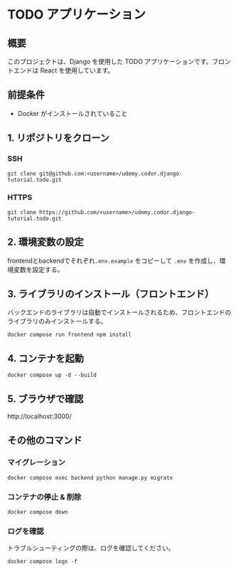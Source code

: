 # TODO アプリケーション

## 概要

このプロジェクトは、Django を使用した TODO アプリケーションです。フロントエンドは React を使用しています。

## 前提条件

- Docker がインストールされていること

## 1. リポジトリをクローン

### SSH

```
git clone git@github.com:<username>/udemy.codor.django-tutorial.todo.git
```

### HTTPS

```
git clone https://github.com/<username>/udemy.codor.django-tutorial.todo.git
```

## 2. 環境変数の設定

frontendとbackendでそれぞれ`.env.example` をコピーして `.env` を作成し、環境変数を設定する。

## 3. ライブラリのインストール（フロントエンド）

バックエンドのライブラリは自動でインストールされるため、フロントエンドのライブラリのみインストールする。

```
docker compose run frontend npm install
```

## 4. コンテナを起動

```
docker compose up -d --build
```

## 5. ブラウザで確認

http://localhost:3000/

## その他のコマンド

### マイグレーション

```
docker compose exec backend python manage.py migrate
```

### コンテナの停止 & 削除

```
docker compose down
```

### ログを確認

トラブルシューティングの際は、ログを確認してください。

```
docker compose logs -f
```
